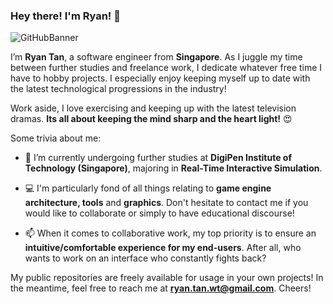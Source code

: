 ### Hey there! I'm Ryan! 👋
![GitHubBanner](https://github.com/xRiveria/xRiveria/assets/50167924/243305aa-639a-42bc-a3f2-3ebbf8749ca2)


I’m **Ryan Tan**, a software engineer from **Singapore**. As I juggle my time between further studies and freelance work, I dedicate whatever free time I have to hobby projects. I especially enjoy keeping myself up to date with the latest technological progressions in the industry! 

Work aside, I love exercising and keeping up with the latest television dramas. **Its all about keeping the mind sharp and the heart light!** :heart_eyes:

Some trivia about me:

* 🔭 I’m currently undergoing further studies at **DigiPen Institute of Technology (Singapore)**, majoring in **Real-Time Interactive Simulation**. 

* 💻 I'm particularly fond of all things relating to **game engine architecture, tools** and **graphics**. Don't hesitate to contact me if you would like to collaborate or simply to have educational discourse! 

* 📫 When it comes to collaborative work, my top priority is to ensure an **intuitive/comfortable experience for my end-users**. After all, who wants to work on an interface who constantly fights back?

My public repositories are freely available for usage in your own projects! In the meantime, feel free to reach me at **ryan.tan.wt@gmail.com**. Cheers!
